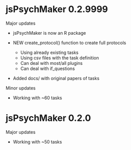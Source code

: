 # jsPsychMaker 0.2.9999

Major updates  

* jsPsychMaker is now an R package  

* NEW create_protocol() function to create full protocols 
  + Using already existing tasks
  + Using csv files with the task definition
  + Can deal with most/all plugins
  + Can deal with if_questions 
  
* Added docs/ with original papers of tasks
  

Minor updates

* Working with ~60 tasks


# jsPsychMaker 0.2.0

Major updates  

* Working with ~50 tasks

